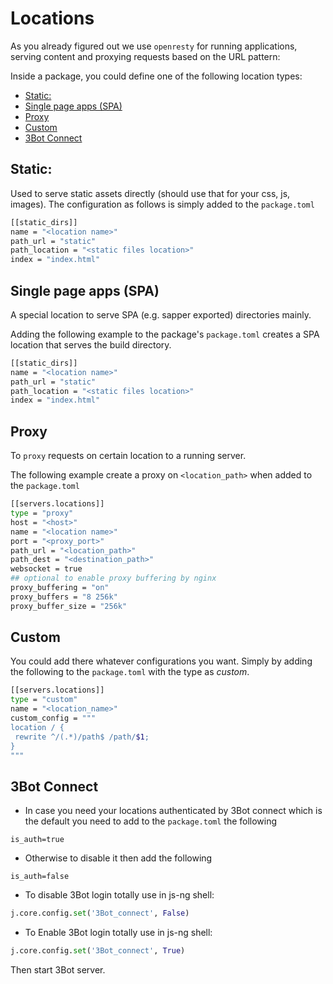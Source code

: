 # Locations
As you already figured out we use `openresty` for running applications, serving content and proxying requests based on the URL pattern:

Inside a package, you could define one of the following location types:

- [Static:](#static)
- [Single page apps (SPA)](#single-page-apps-spa)
- [Proxy](#proxy)
- [Custom](#custom)
- [3Bot Connect](#3Bot-connect)


## Static:
Used to serve static assets directly (should use that for your css, js, images). The configuration as follows is simply added to the `package.toml`

```bash
[[static_dirs]]
name = "<location name>"
path_url = "static"
path_location = "<static files location>"
index = "index.html"
```

## Single page apps (SPA)
A special location to serve SPA (e.g. sapper exported) directories mainly.

Adding the following example to the package's `package.toml` creates a SPA location that serves the build directory.

```bash
[[static_dirs]]
name = "<location name>"
path_url = "static"
path_location = "<static files location>"
index = "index.html"
```

## Proxy
To `proxy` requests on certain location to a running server.

The following example create a proxy on `<location_path>` when added to the `package.toml`

```bash
[[servers.locations]]
type = "proxy"
host = "<host>"
name = "<location name>"
port = "<proxy_port>"
path_url = "<location_path>"
path_dest = "<destination_path>"
websocket = true
## optional to enable proxy buffering by nginx
proxy_buffering = "on"
proxy_buffers = "8 256k"
proxy_buffer_size = "256k"
```

## Custom
You could add there whatever configurations you want. Simply by adding the following to the `package.toml` with the type as *custom*.

```bash
[[servers.locations]]
type = "custom"
name = "<location_name>"
custom_config = """
location / {
 rewrite ^/(.*)/path$ /path/$1;
}
"""
```

## 3Bot Connect

- In case you need your locations authenticated by 3Bot connect which is the default you need to add to the `package.toml` the following
```
is_auth=true
```
- Otherwise to disable it then add the following
```
is_auth=false
```

- To disable 3Bot login totally use in js-ng shell:
```python
j.core.config.set('3Bot_connect', False)
```

- To Enable 3Bot login totally use in js-ng shell:
```python
j.core.config.set('3Bot_connect', True)
```

Then start 3Bot server.

